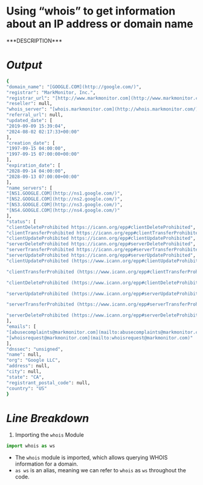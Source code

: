 # Using “whois” to get information about an IP address or domain name
\*\*\*DESCRIPTION\*\*\*

# _Output_

```bash
{
"domain_name": "[GOOGLE.COM](http://google.com/)",
"registrar": "MarkMonitor, Inc.",
"registrar_url": "[http://www.markmonitor.com](http://www.markmonitor.com/)",
"reseller": null,
"whois_server": "[whois.markmonitor.com](http://whois.markmonitor.com/)",
"referral_url": null,
"updated_date": [
"2019-09-09 15:39:04",
"2024-08-02 02:17:33+00:00"
],
"creation_date": [
"1997-09-15 04:00:00",
"1997-09-15 07:00:00+00:00"
],
"expiration_date": [
"2028-09-14 04:00:00",
"2028-09-13 07:00:00+00:00"
],
"name_servers": [
"[NS1.GOOGLE.COM](http://ns1.google.com/)",
"[NS2.GOOGLE.COM](http://ns2.google.com/)",
"[NS3.GOOGLE.COM](http://ns3.google.com/)",
"[NS4.GOOGLE.COM](http://ns4.google.com/)"
],
"status": [
"clientDeleteProhibited https://icann.org/epp#clientDeleteProhibited",
"clientTransferProhibited https://icann.org/epp#clientTransferProhibited",
"clientUpdateProhibited https://icann.org/epp#clientUpdateProhibited",
"serverDeleteProhibited https://icann.org/epp#serverDeleteProhibited",
"serverTransferProhibited https://icann.org/epp#serverTransferProhibited",
"serverUpdateProhibited https://icann.org/epp#serverUpdateProhibited",
"clientUpdateProhibited (https://www.icann.org/epp#clientUpdateProhibited)",

"clientTransferProhibited (https://www.icann.org/epp#clientTransferProhibited)",

"clientDeleteProhibited (https://www.icann.org/epp#clientDeleteProhibited)",

"serverUpdateProhibited (https://www.icann.org/epp#serverUpdateProhibited)",

"serverTransferProhibited (https://www.icann.org/epp#serverTransferProhibited)",

"serverDeleteProhibited (https://www.icann.org/epp#serverDeleteProhibited)"
],
"emails": [
"[abusecomplaints@markmonitor.com](mailto:abusecomplaints@markmonitor.com)",
"[whoisrequest@markmonitor.com](mailto:whoisrequest@markmonitor.com)"
],
"dnssec": "unsigned",
"name": null,
"org": "Google LLC",
"address": null,
"city": null,
"state": "CA",
"registrant_postal_code": null,
"country": "US"
}
```
# _Line Breakdown_

1. Importing the `whois` Module
```python
import whois as ws
```

* The `whois` module is imported, which allows querying WHOIS information for a domain.
* `as ws` is an alias, meaning we can refer to `whois` as `ws` throughout the code.
